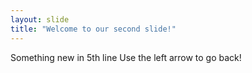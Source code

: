 ```yaml
---
layout: slide
title: "Welcome to our second slide!"
---
```

Something new in 5th line
Use the left arrow to go back!
